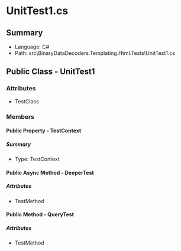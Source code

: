 ﻿# UnitTest1.cs

## Summary

* Language: C#
* Path: src\BinaryDataDecoders.Templating.Html.Tests\UnitTest1.cs

## Public Class - UnitTest1

### Attributes

 - TestClass

### Members

#### Public Property - TestContext

##### Summary

 * Type: TestContext 

#### Public Async Method - DeeperTest

##### Attributes

 - TestMethod


#### Public Method - QueryTest

##### Attributes

 - TestMethod


